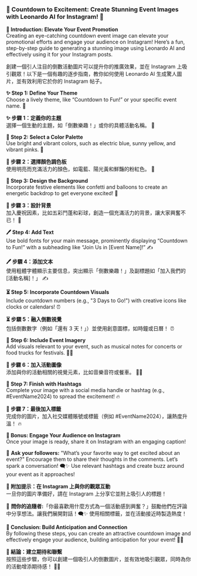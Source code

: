 ### 🎉 Countdown to Excitement: Create Stunning Event Images with Leonardo AI for Instagram! 🚀

**🌟 Introduction: Elevate Your Event Promotion**  
Creating an eye-catching countdown event image can elevate your promotional efforts and engage your audience on Instagram! Here’s a fun, step-by-step guide to generating a stunning image using Leonardo AI and effectively using it for your Instagram posts.

創建一個引人注目的倒數活動圖片可以提升你的推廣效果，並在 Instagram 上吸引觀眾！以下是一個有趣的逐步指南，教你如何使用 Leonardo AI 生成驚人圖片，並有效利用它於你的 Instagram 帖子。

**✨ Step 1: Define Your Theme**  
Choose a lively theme, like “Countdown to Fun!” or your specific event name. 🎈

**✨ 步驟 1：定義你的主題**  
選擇一個生動的主題，如「倒數樂趣！」或你的具體活動名稱。 🎈

**🎨 Step 2: Select a Color Palette**  
Use bright and vibrant colors, such as electric blue, sunny yellow, and vibrant pinks. 🌈

**🎨 步驟 2：選擇顏色調色板**  
使用明亮而充滿活力的顏色，如電藍、陽光黃和鮮豔的粉紅色。 🌈

**🎊 Step 3: Design the Background**  
Incorporate festive elements like confetti and balloons to create an energetic backdrop to get everyone excited! 🎉

**🎊 步驟 3：設計背景**  
加入慶祝因素，比如五彩鬥蓬和彩球，創造一個充滿活力的背景，讓大家興奮不已！ 🎉

**🖊️ Step 4: Add Text**  
Use bold fonts for your main message, prominently displaying “Countdown to Fun!” with a subheading like “Join Us in [Event Name]!” ✍️

**🖊️ 步驟 4：添加文本**  
使用粗體字體顯示主要信息，突出顯示「倒數樂趣！」及副標題如「加入我們的[活動名稱]！」 ✍️

**⏳ Step 5: Incorporate Countdown Visuals**  
Include countdown numbers (e.g., "3 Days to Go!") with creative icons like clocks or calendars! ⏰

**⏳ 步驟 5：融入倒數視覺**  
包括倒數數字（例如「還有 3 天！」）並使用創意圖標，如時鐘或日曆！ ⏰

**🎼 Step 6: Include Event Imagery**  
Add visuals relevant to your event, such as musical notes for concerts or food trucks for festivals. 🍔🎶

**🎼 步驟 6：加入活動圖像**  
添加與你的活動相關的視覺元素，比如音樂音符或餐車。 🍔🎶

**📱 Step 7: Finish with Hashtags**  
Complete your image with a social media handle or hashtag (e.g., #EventName2024) to spread the excitement! 🔥

**📱 步驟 7：最後加入標籤**  
完成你的圖片，加入社交媒體賬號或標籤（例如 #EventName2024），讓熱度升溫！ 🔥

**🤩 Bonus: Engage Your Audience on Instagram**  
Once your image is ready, share it on Instagram with an engaging caption!

💬 **Ask your followers:** "What’s your favorite way to get excited about an event?" Encourage them to share their thoughts in the comments. Let’s spark a conversation! 🗨️✨ Use relevant hashtags and create buzz around your event as it approaches!

**🤩 附加提示：在 Instagram 上與你的觀眾互動**  
一旦你的圖片準備好，請在 Instagram 上分享它並附上吸引人的標題！ 

💬 **問你的追隨者:**「你最喜歡用什麼方式為一個活動感到興奮？」鼓勵他們在評論中分享想法。讓我們展開對話！🗨️✨ 使用相關標籤，並在活動接近時製造熱度！

**🌈 Conclusion: Build Anticipation and Connection**  
By following these steps, you can create an attractive countdown image and effectively engage your audience, building anticipation for your event! 🚀💖

**🌈 結論：建立期待和聯繫**  
按照這些步驟，你可以創建一個吸引人的倒數圖片，並有效地吸引觀眾，同時為你的活動增添期待感！ 🚀💖